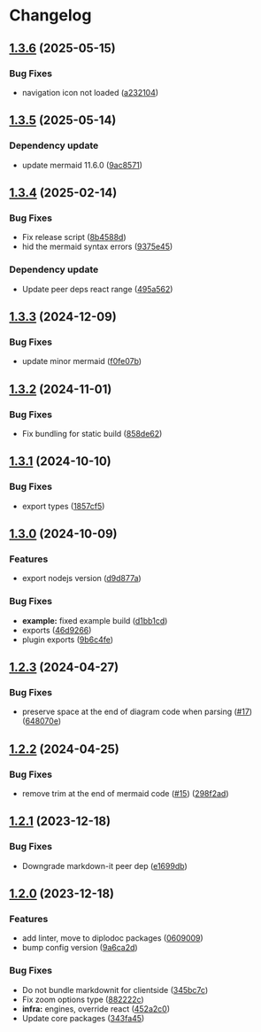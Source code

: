 # Changelog

## [1.3.6](https://github.com/diplodoc-platform/mermaid-extension/compare/v1.3.5...v1.3.6) (2025-05-15)


### Bug Fixes

* navigation icon not loaded ([a232104](https://github.com/diplodoc-platform/mermaid-extension/commit/a232104d01f165d2c827857785510fa8f8eef36d))

## [1.3.5](https://github.com/diplodoc-platform/mermaid-extension/compare/v1.3.4...v1.3.5) (2025-05-14)


### Dependency update

* update mermaid 11.6.0 ([9ac8571](https://github.com/diplodoc-platform/mermaid-extension/commit/9ac857121c1d67d9ca7d876054462dea9c90e159))

## [1.3.4](https://github.com/diplodoc-platform/mermaid-extension/compare/v1.3.3...v1.3.4) (2025-02-14)


### Bug Fixes

* Fix release script ([8b4588d](https://github.com/diplodoc-platform/mermaid-extension/commit/8b4588d54b898716e29a274e17b83ec23f4d314c))
* hid the mermaid syntax errors ([9375e45](https://github.com/diplodoc-platform/mermaid-extension/commit/9375e454145367dc1577be7473880acfbdb13a0d))


### Dependency update

* Update peer deps react range ([495a562](https://github.com/diplodoc-platform/mermaid-extension/commit/495a5627479c94772c9a66a13acb6fc4df7a93b2))

## [1.3.3](https://github.com/diplodoc-platform/mermaid-extension/compare/v1.3.2...v1.3.3) (2024-12-09)


### Bug Fixes

* update minor mermaid ([f0fe07b](https://github.com/diplodoc-platform/mermaid-extension/commit/f0fe07b2c7c9524cd96c103b37c28eba1173f0ff))

## [1.3.2](https://github.com/diplodoc-platform/mermaid-extension/compare/v1.3.1...v1.3.2) (2024-11-01)


### Bug Fixes

* Fix bundling for static build ([858de62](https://github.com/diplodoc-platform/mermaid-extension/commit/858de6236dfd76942f8c440a447bd410324818ca))

## [1.3.1](https://github.com/diplodoc-platform/mermaid-extension/compare/v1.3.0...v1.3.1) (2024-10-10)


### Bug Fixes

* export types ([1857cf5](https://github.com/diplodoc-platform/mermaid-extension/commit/1857cf50907506de4896498febfddf18ad22f061))

## [1.3.0](https://github.com/diplodoc-platform/mermaid-extension/compare/v1.2.3...v1.3.0) (2024-10-09)


### Features

* export nodejs version ([d9d877a](https://github.com/diplodoc-platform/mermaid-extension/commit/d9d877a93fbddb668b21e242e967ee874103593f))


### Bug Fixes

* **example:** fixed example build ([d1bb1cd](https://github.com/diplodoc-platform/mermaid-extension/commit/d1bb1cd56379879cb8c70ef4a9be62497e4a8a24))
* exports ([46d9266](https://github.com/diplodoc-platform/mermaid-extension/commit/46d9266d13cde85fbdee5d8a7992dfadc9770735))
* plugin exports ([9b6c4fe](https://github.com/diplodoc-platform/mermaid-extension/commit/9b6c4febca7710145cafb7fa318684ca4cc408b5))

## [1.2.3](https://github.com/diplodoc-platform/mermaid-extension/compare/v1.2.2...v1.2.3) (2024-04-27)


### Bug Fixes

* preserve space at the end of diagram code when parsing ([#17](https://github.com/diplodoc-platform/mermaid-extension/issues/17)) ([648070e](https://github.com/diplodoc-platform/mermaid-extension/commit/648070e4ac757f6096f595bd564752e705d68c22))

## [1.2.2](https://github.com/diplodoc-platform/mermaid-extension/compare/v1.2.1...v1.2.2) (2024-04-25)


### Bug Fixes

* remove trim at the end of mermaid code ([#15](https://github.com/diplodoc-platform/mermaid-extension/issues/15)) ([298f2ad](https://github.com/diplodoc-platform/mermaid-extension/commit/298f2adda6446d442ac217e005231d07571ae19c))

## [1.2.1](https://github.com/diplodoc-platform/mermaid-extension/compare/v1.2.0...v1.2.1) (2023-12-18)


### Bug Fixes

* Downgrade markdown-it peer dep ([e1699db](https://github.com/diplodoc-platform/mermaid-extension/commit/e1699dbea747d72a0b944fc87c828e21605b7a54))

## [1.2.0](https://github.com/diplodoc-platform/mermaid-extension/compare/v1.1.1...v1.2.0) (2023-12-18)


### Features

* add linter, move to diplodoc packages ([0609009](https://github.com/diplodoc-platform/mermaid-extension/commit/06090095ad8f828e182c33af855a2aac5d380372))
* bump config version ([9a6ca2d](https://github.com/diplodoc-platform/mermaid-extension/commit/9a6ca2da3693180feefcf05f873a86d8df3a5e2f))


### Bug Fixes

* Do not bundle markdownit for clientside ([345bc7c](https://github.com/diplodoc-platform/mermaid-extension/commit/345bc7c848a3160f7d69564d47c655db70076429))
* Fix zoom options type ([882222c](https://github.com/diplodoc-platform/mermaid-extension/commit/882222c4401208ba64bb9418d9e4cb52128c9289))
* **infra:** engines, override react ([452a2c0](https://github.com/diplodoc-platform/mermaid-extension/commit/452a2c01f9529ae4836603362219fabb53368393))
* Update core packages ([343fa45](https://github.com/diplodoc-platform/mermaid-extension/commit/343fa4593f2321c36f5f0c5acbfc2c4f45bbe9ae))
